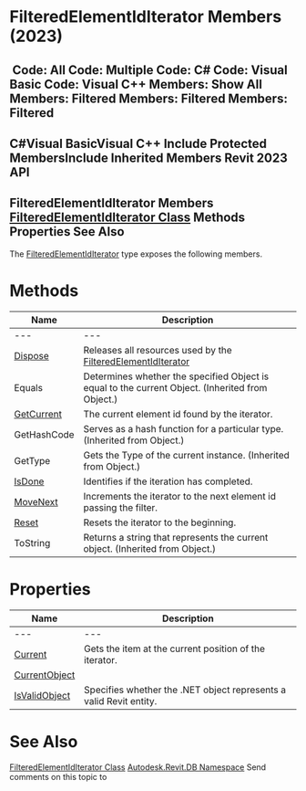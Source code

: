# FilteredElementIdIterator Members (2023)

﻿
 Code: All Code: Multiple Code: C# Code: Visual Basic Code: Visual C++  Members: Show All Members: Filtered Members: Filtered Members: Filtered   
---  
C#Visual BasicVisual C++
Include Protected MembersInclude Inherited Members
Revit 2023 API  
---  
FilteredElementIdIterator Members  
[FilteredElementIdIterator Class](dfd0acee-d626-d5b2-fa2a-f9fc4edb49e8.md "FilteredElementIdIterator Class") Methods Properties See Also  
---  
The [FilteredElementIdIterator](dfd0acee-d626-d5b2-fa2a-f9fc4edb49e8.md "FilteredElementIdIterator Class") type exposes the following members.
# Methods
| Name | Description |
| --- | --- |
| --- | --- | --- |
| [Dispose](3b640fff-8676-9a8e-d541-083e5b0ddd31.md "Dispose Method") | Releases all resources used by the [FilteredElementIdIterator](dfd0acee-d626-d5b2-fa2a-f9fc4edb49e8.md "FilteredElementIdIterator Class") |
| Equals | Determines whether the specified Object is equal to the current Object. (Inherited from Object.) |
| [GetCurrent](4622b4be-e533-d633-26e8-2c4ea5d63742.md "GetCurrent Method") | The current element id found by the iterator. |
| GetHashCode | Serves as a hash function for a particular type.  (Inherited from Object.) |
| GetType | Gets the Type of the current instance. (Inherited from Object.) |
| [IsDone](d97c9f2b-33a3-128b-fad4-00fba014c1a6.md "IsDone Method") | Identifies if the iteration has completed. |
| [MoveNext](ef73f3f0-2049-2ebf-fccd-84a2c85949b7.md "MoveNext Method") | Increments the iterator to the next element id passing the filter. |
| [Reset](e478208b-3d1c-9ce1-1592-0faa8462469d.md "Reset Method") | Resets the iterator to the beginning. |
| ToString | Returns a string that represents the current object. (Inherited from Object.) |

# Properties
| Name | Description |
| --- | --- |
| --- | --- | --- |
| [Current](d37acf89-a76e-f310-ff9e-056c5857172f.md "Current Property") | Gets the item at the current position of the iterator. |
| [CurrentObject](ca23ad34-a750-7156-f0c1-5295ccf4a582.md "CurrentObject Property") |
| [IsValidObject](3f6d5b54-979e-fe9f-9a8d-c124fd15c411.md "IsValidObject Property") | Specifies whether the .NET object represents a valid Revit entity. |

# See Also
[FilteredElementIdIterator Class](dfd0acee-d626-d5b2-fa2a-f9fc4edb49e8.md "FilteredElementIdIterator Class")
[Autodesk.Revit.DB Namespace](87546ba7-461b-c646-cbb1-2cb8f5bff8b2.md "Autodesk.Revit.DB Namespace")
Send comments on this topic to 